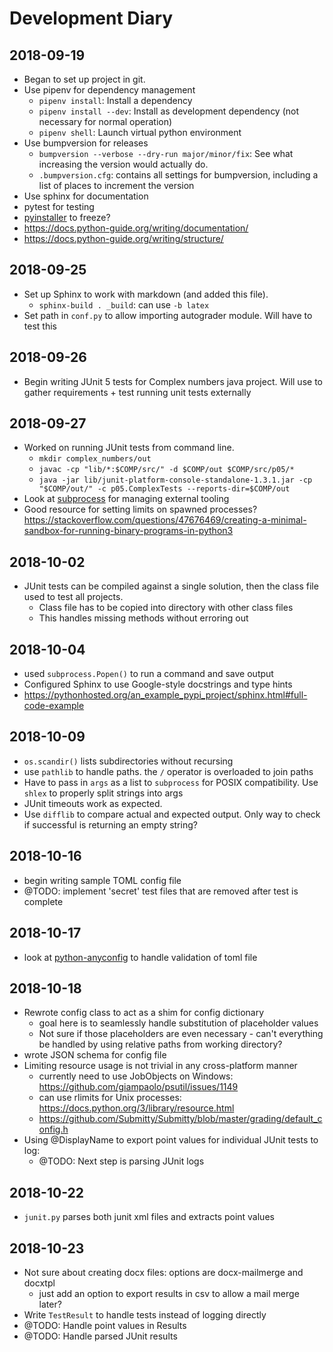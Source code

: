 # Development Diary
## 2018-09-19
* Began to set up project in git.
* Use pipenv for dependency management
  * `pipenv install`: Install a dependency 
  * `pipenv install --dev`: Install as development dependency (not necessary for normal operation)
  * `pipenv shell`: Launch virtual python environment
* Use bumpversion for releases
  * `bumpversion --verbose --dry-run major/minor/fix`: See what increasing the version would actually do.
  * `.bumpversion.cfg`: contains all settings for bumpversion, including a list of places to increment the version
* Use sphinx for documentation
* pytest for testing
* [pyinstaller](https://www.pyinstaller.org/) to freeze?
* https://docs.python-guide.org/writing/documentation/
* https://docs.python-guide.org/writing/structure/

## 2018-09-25
* Set up Sphinx to work with markdown (and added this file).
  * `sphinx-build . _build`: can use `-b latex`
* Set path in `conf.py` to allow importing autograder module.  Will have to test this

## 2018-09-26
* Begin writing JUnit 5 tests for Complex numbers java project.  Will use to gather requirements + test running unit tests externally

## 2018-09-27
* Worked on running JUnit tests from command line.
  * `mkdir complex_numbers/out`
  * `javac -cp "lib/*:$COMP/src/" -d $COMP/out $COMP/src/p05/*`
  * `java -jar lib/junit-platform-console-standalone-1.3.1.jar -cp "$COMP/out/" -c p05.ComplexTests --reports-dir=$COMP/out`
* Look at [subprocess](https://docs.python.org/3/library/subprocess.html#module-subprocess) for managing external tooling
* Good resource for setting limits on spawned processes? https://stackoverflow.com/questions/47676469/creating-a-minimal-sandbox-for-running-binary-programs-in-python3

## 2018-10-02
* JUnit tests can be compiled against a single solution, then the class file used to test all projects.
  * Class file has to be copied into directory with other class files
  * This handles missing methods without erroring out
  
## 2018-10-04
* used `subprocess.Popen()` to run a command and save output
* Configured Sphinx to use Google-style docstrings and type hints
* https://pythonhosted.org/an_example_pypi_project/sphinx.html#full-code-example

## 2018-10-09
* `os.scandir()` lists subdirectories without recursing
* use `pathlib` to handle paths.  the `/` operator is overloaded to join paths
* Have to pass in `args` as a list to `subprocess` for POSIX compatibility. Use `shlex` to properly split strings into args
* JUnit timeouts work as expected.
* Use `difflib` to compare actual and expected output.  Only way to check if successful is returning an empty string?

## 2018-10-16
* begin writing sample TOML config file
* @TODO: implement 'secret' test files that are removed after test is complete

## 2018-10-17
* look at [python-anyconfig](https://github.com/ssato/python-anyconfig) to handle validation of toml file

## 2018-10-18
* Rewrote config class to act as a shim for config dictionary
  * goal here is to seamlessly handle substitution of placeholder values
  * Not sure if those placeholders are even necessary - can't everything be handled by using relative paths from working directory?
* wrote JSON schema for config file
* Limiting resource usage is not trivial in any cross-platform manner
  * currently need to use JobObjects on Windows: https://github.com/giampaolo/psutil/issues/1149
  * can use rlimits for Unix processes: https://docs.python.org/3/library/resource.html
  * https://github.com/Submitty/Submitty/blob/master/grading/default_config.h
* Using @DisplayName to export point values for individual JUnit tests to log:
  * @TODO: Next step is parsing JUnit logs

## 2018-10-22
* `junit.py` parses both junit xml files and extracts point values

## 2018-10-23
* Not sure about creating docx files: options are docx-mailmerge and docxtpl
  * just add an option to export results in csv to allow a mail merge later?
* Write `TestResult` to handle tests instead of logging directly
* @TODO: Handle point values in Results
* @TODO: Handle parsed JUnit results
